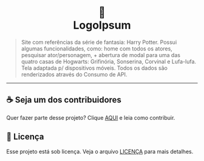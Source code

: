 <h1 align="center">
🎥<br>LogoIpsum
</h1>


> Site com referências da série de fantasia: Harry Potter. Possui algumas funcionalidades, como: home com todos os atores, pesquisar ator/personagem, + abertura de modal para uma das quatro casas de Hogwarts: Grifinória, Sonserina, Corvinal e Lufa-lufa. Tela adaptada p/ dispositivos móveis. Todos os dados são renderizados através do Consumo de API.
> 

---


## ☕ Seja um dos contribuidores

Quer fazer parte desse projeto? Clique [AQUI](CONTRIBUTORS.md) e leia como contribuir.<br>

## 🍜 Licença

Esse projeto está sob licença. Veja o arquivo [LICENÇA](LICENSE) para mais detalhes.<br>
